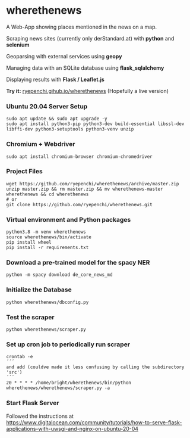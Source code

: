 # wherethenews

A Web-App showing places mentioned in the news on a map.

Scraping news sites (currently only derStandard.at) with **python** and **selenium**

Geoparsing with external services using **geopy**

Managing data with an SQLite database using **flask_sqlalchemy**

Displaying results with **Flask / Leaflet.js**

**Try it:** [ryepenchi.gihub.io/wherethenews](https://ryepenchi.github.io/wherethenews) (Hopefully a live version)

### Ubuntu 20.04 Server Setup
```
sudo apt update && sudo apt upgrade -y
sudo apt install python3-pip python3-dev build-essential libssl-dev libffi-dev python3-setuptools python3-venv unzip
```
### Chromium + Webdriver
```
sudo apt install chromium-browser chromium-chromedriver
```
### Project Files
```
wget https://github.com/ryepenchi/wherethenews/archive/master.zip
unzip master.zip && rm master.zip && mv wherethenews-master wherethenews && cd wherethenews
# or
git clone https://github.com/ryepenchi/wherethenews.git
```
### Virtual environment and Python packages
```
python3.8 -m venv wherethenews
source wherethenews/bin/activate
pip install wheel
pip install -r requirements.txt
```
### Download a pre-trained model for the spacy NER
```
python -m spacy download de_core_news_md
```
### Initialize the Database
```
python wherethenews/dbconfig.py
```
### Test the scraper
```
python wherethenews/scraper.py
```
### Set up cron job to periodically run scraper
```
crontab -e
´´´
and add (couldve made it less confusing by calling the subdirectory 'src')
´´´
20 * * * * /home/bright/wherethenews/bin/python wherethenews/wherethenews/scraper.py -a
```
### Start Flask Server
Followed the instructions at
https://www.digitalocean.com/community/tutorials/how-to-serve-flask-applications-with-uwsgi-and-nginx-on-ubuntu-20-04

